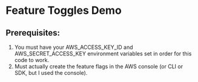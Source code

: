 # Feature Toggles Demo
## Prerequisites:
1. You must have your AWS_ACCESS_KEY_ID and AWS_SECRET_ACCESS_KEY 
environment variables set in order for this code to work. 
2. Must actually create the feature flags in the AWS console (or CLI or 
SDK, but I used the console).
